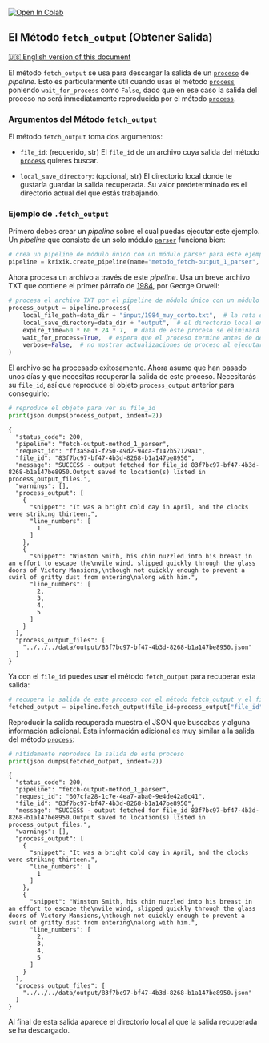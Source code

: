 <a href="https://colab.research.google.com/github/krixik-ai/krixik-docs/blob/main/docs/system/parameters_processing_files_through_pipelines/fetch_output_method.ipynb" target="_parent"><img src="https://colab.research.google.com/assets/colab-badge.svg" alt="Open In Colab"/></a>

## El Método `fetch_output` (Obtener Salida)
[🇺🇸 English version of this document](https://krixik-docs.readthedocs.io/latest/system/parameters_processing_files_through_pipelines/fetch_output_method/)

El método `fetch_output` se usa para descargar la salida de un [`proceso`](../parametros_y_procesar_archivos_a_traves_de_pipelines/metodo_process_procesar.md) de *pipeline*. Esto es particularmente útil cuando usas el método [`process`](../parametros_y_procesar_archivos_a_traves_de_pipelines/metodo_process_procesar.md) poniendo `wait_for_process` como `False`, dado que en ese caso la salida del proceso no será inmediatamente reproducida por el método [`process`](../parametros_y_procesar_archivos_a_traves_de_pipelines/metodo_process_procesar.md).

### Argumentos del Método `fetch_output`

El método `fetch_output` toma dos argumentos:

- `file_id`: (requerido, str) El `file_id` de un archivo cuya salida del método [`process`](../parametros_y_procesar_archivos_a_traves_de_pipelines/metodo_process_procesar.md) quieres buscar.

- `local_save_directory`: (opcional, str) El directorio local donde te gustaría guardar la salida recuperada. Su valor predeterminado es el directorio actual del que estás trabajando.


### Ejemplo de `.fetch_output`

Primero debes crear un *pipeline* sobre el cual puedas ejecutar este ejemplo. Un *pipeline* que consiste de un solo módulo [`parser`](../../modulos/modulos_de_funciones_de_apoyo/modulo_parser_fragmentacion.md) funciona bien:


```python
# crea un pipeline de módulo único con un módulo parser para este ejemplo
pipeline = krixik.create_pipeline(name="metodo_fetch-output_1_parser", module_chain=["parser"])
```

Ahora procesa un archivo a través de este *pipeline*. Usa un breve archivo TXT que contiene el primer párrafo de <u>1984</u>, por George Orwell:


```python
# procesa el archivo TXT por el pipeline de módulo único con un módulo parser
process_output = pipeline.process(
    local_file_path=data_dir + "input/1984_muy_corto.txt",  # la ruta de archivo inicial en la que yace el archivo de entrada
    local_save_directory=data_dir + "output",  # el directorio local en el que se guardará el archivo de salida
    expire_time=60 * 60 * 24 * 7,  # data de este proceso se eliminará del sistema Krixik en 7 días
    wait_for_process=True,  # espera que el proceso termine antes de devolver control del IDE al usuario
    verbose=False,  # no mostrar actualizaciones de proceso al ejecutar el código
)
```

El archivo se ha procesado exitosamente. Ahora asume que han pasado unos días y que necesitas recuperar la salida de este proceso. Necesitarás su `file_id`, así que reproduce el objeto `process_output` anterior para conseguirlo:


```python
# reproduce el objeto para ver su file_id
print(json.dumps(process_output, indent=2))
```

    {
      "status_code": 200,
      "pipeline": "fetch-output-method_1_parser",
      "request_id": "ff3a5841-f250-49d2-94ca-f142b57129a1",
      "file_id": "83f7bc97-bf47-4b3d-8268-b1a147be8950",
      "message": "SUCCESS - output fetched for file_id 83f7bc97-bf47-4b3d-8268-b1a147be8950.Output saved to location(s) listed in process_output_files.",
      "warnings": [],
      "process_output": [
        {
          "snippet": "It was a bright cold day in April, and the clocks were striking thirteen.",
          "line_numbers": [
            1
          ]
        },
        {
          "snippet": "Winston Smith, his chin nuzzled into his breast in an effort to escape the\nvile wind, slipped quickly through the glass doors of Victory Mansions,\nthough not quickly enough to prevent a swirl of gritty dust from entering\nalong with him.",
          "line_numbers": [
            2,
            3,
            4,
            5
          ]
        }
      ],
      "process_output_files": [
        "../../../data/output/83f7bc97-bf47-4b3d-8268-b1a147be8950.json"
      ]
    }


Ya con el `file_id` puedes usar el método `fetch_output` para recuperar esta salida:


```python
# recupera la salida de este proceso con el método fetch_output y el file_id
fetched_output = pipeline.fetch_output(file_id=process_output["file_id"], local_save_directory="../../../data/output")
```

Reproducir la salida recuperada muestra el JSON que buscabas y alguna información adicional. Esta información adicional es muy similar a la salida del método [`process`](../parametros_y_procesar_archivos_a_traves_de_pipelines/metodo_process_procesar.md):


```python
# nítidamente reproduce la salida de este proceso
print(json.dumps(fetched_output, indent=2))
```

    {
      "status_code": 200,
      "pipeline": "fetch-output-method_1_parser",
      "request_id": "607cfa28-1c7e-4ea7-aba0-9e4de42a0c41",
      "file_id": "83f7bc97-bf47-4b3d-8268-b1a147be8950",
      "message": "SUCCESS - output fetched for file_id 83f7bc97-bf47-4b3d-8268-b1a147be8950.Output saved to location(s) listed in process_output_files.",
      "warnings": [],
      "process_output": [
        {
          "snippet": "It was a bright cold day in April, and the clocks were striking thirteen.",
          "line_numbers": [
            1
          ]
        },
        {
          "snippet": "Winston Smith, his chin nuzzled into his breast in an effort to escape the\nvile wind, slipped quickly through the glass doors of Victory Mansions,\nthough not quickly enough to prevent a swirl of gritty dust from entering\nalong with him.",
          "line_numbers": [
            2,
            3,
            4,
            5
          ]
        }
      ],
      "process_output_files": [
        "../../../data/output/83f7bc97-bf47-4b3d-8268-b1a147be8950.json"
      ]
    }


Al final de esta salida aparece el directorio local al que la salida recuperada se ha descargado.

